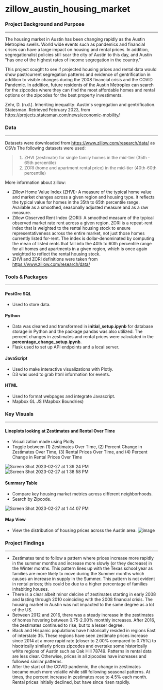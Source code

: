 # zillow_austin_housing_market
### Project Background and Purpose
________________________________________

The housing market in Austin has been changing rapidly as the Austin Metroplex swells. World wide events such as pandemics and financial crises can have a large impact on housing and rental prices. In addition, segregationalist policies still scar the city of Austin to this day, and Austin "has one of the highest rates of income segregation in the country." 

This project sought to see if projected housing prices and rental data would show past/current segregation patterns and evidence of gentrification in addition to visible changes during the 2008 financial crisis and the COVID Pandemic. In addition, future residents of the Austin Metroplex can search for the zipcodes where they can find the most affordable homes and rental options or the zipcodes for the best property investiments.   

Zehr, D. (n.d.). Inheriting inequality: Austin's segregation and gentrification. Statesman. Retrieved February 2023, from https://projects.statesman.com/news/economic-mobility/ 

### Data
________________________________________

Datasets were downloaded from https://www.zillow.com/research/data/ as CSVs
The following datasets were used: 
>1. ZHVI (zestimate) for single family homes in the mid-tier (35th - 65th percentile) 
>2. ZORI (home and apartment rental price) in the mid-tier (40th-60th percentile)  

More information about zillow: 
  * Zillow Home Value Index (ZHVI): A measure of the typical home value and market changes across a given region and housing type. It reflects the typical value for homes in the 35th to 65th percentile range. Available as a smoothed, seasonally adjusted measure and as a raw measure.
  * Zillow Observed Rent Index (ZORI): A smoothed measure of the typical observed market rate rent across a given region. ZORI is a repeat-rent index that is weighted to the rental housing stock to ensure representativeness across the entire market, not just those homes currently listed for-rent. The index is dollar-denominated by computing the mean of listed rents that fall into the 40th to 60th percentile range for all homes and apartments in a given region, which is once again weighted to reflect the rental housing stock.
  * ZHVI and ZORI definitions were taken from https://www.zillow.com/research/data/ 

### Tools & Packages
________________________________________

#### PostGre SQL
- Used to store data. 
#### Python 
- Data was cleaned and transformed in **initial_setup.ipynb** for database storage in Python and the package pandas was also utilized. The percent changes in zestimates and rental prices were calculated in the **percentage_change_setup.ipynb**.
- Flask used to set up API endpoints and a local server. 
#### JavaScript
- Used to make interactive visualizations with Plotly. 
- D3 was used to grab html information for events. 
#### HTML
- Used to format webpages and integrate Javascript. 
- Mapbox GL JS (Mapbox Boundries)

### Key Visuals 
________________________________________
#### Lineplots looking at Zestimates and Rental Over Time
 * Visualization made using Plotly
 * Toggle between (1) Zestimates Over Time, (2) Percent Change in Zestimates Over Time, (3) Rental Prices Over Time, and (4) Percent Change in Rental Prices Over Time

![Screen Shot 2023-02-27 at 1 39 24 PM](https://user-images.githubusercontent.com/111457464/221666001-68a19df0-765d-44d4-9a0c-ce8219689954.png)
![Screen Shot 2023-02-27 at 1 38 58 PM](https://user-images.githubusercontent.com/111457464/221666027-a91a248c-6c63-4c17-8e8a-9ee0e4107114.png)

#### Summary Table
 * Compare key housing market metrics across different neighborhoods.
 * Search by Zipcode.
 
![Screen Shot 2023-02-27 at 1 44 07 PM](https://user-images.githubusercontent.com/111457464/221666799-96950e4c-1333-4565-a29c-c1e041cfc825.png)

#### Map View
 * View the distribution of housing prices across the Austin area.
 ![image](https://user-images.githubusercontent.com/111457464/221725589-5008261e-4caf-4d6e-a758-3c8d33914edc.png)
 
### Project Findings
________________________________________

 * Zestimates tend to follow a pattern where prices increase more rapidly in the summer months and increase more slowly (or they decrease) in the Winter months. This pattern lines up with the Texas school year as families are more likely to move during the Summer months which causes an increase in supply in the Summer. This pattern is not evident in rental prices; this could be due to a higher percentage of families inhabiting houses. 
 * There is a clear albeit minor delcine of zestimates starting in early 2008 and lasting through 2010 coinciding with the 2008 financial crisis. The housing market in Austin was not impacted to the same degree as a lot of the US. 
 * Between 2012 and 2016, there was a steady increase in the zestimates of homes hovering between 0.75-2.00% monthly increases. After 2016, the zestimates continued to rise, but to a lesser degree.
 * Black and Hispanic populations have historically resided in regions East of interstate 35. These regions have seen zestimate prices increase since 2014 at a more rapid rate (closer to 2.00% compared to 0.75%) to hisotrically similarly prices zipcodes and overtake some historically white regions of Austin such as Oak Hill 78749. Patterns in rental data are less clear. Otherwise, prices in all zipcodes have increases and followed similar patterns. 
 * After the start of the COVID pandemic, the change in zestimates became much more volatile while still following seasonal patterns. At times, the percent increase in zestimates rose to 4.5% each month. Rental prices initially declined, but have since risen rapidly. 

